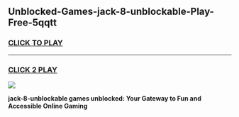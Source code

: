 
## Unblocked-Games-jack-8-unblockable-Play-Free-5qqtt
<h3>
<a href="https://premium76.site?title=jack-8-unblockable&ref=10A">CLICK TO PLAY</a></h3>
<hr>

<h3>
<a href="https://premium76.site?title=jack-8-unblockable&ref=10A">CLICK 2 PLAY</a>
  
</h3>

<a href="https://premium76.site?title=jack-8-unblockable&ref=10A"><img src="https://clearcache.store/games.png"></a>


**jack-8-unblockable games unblocked: Your Gateway to Fun and Accessible Online Gaming**
